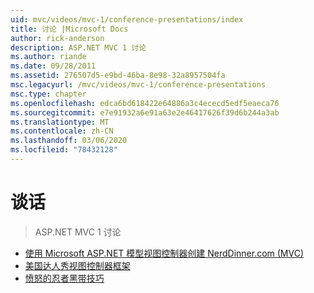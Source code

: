 ```yaml
---
uid: mvc/videos/mvc-1/conference-presentations/index
title: 讨论 |Microsoft Docs
author: rick-anderson
description: ASP.NET MVC 1 讨论
ms.author: riande
ms.date: 09/28/2011
ms.assetid: 276507d5-e9bd-46ba-8e98-32a8957504fa
msc.legacyurl: /mvc/videos/mvc-1/conference-presentations
msc.type: chapter
ms.openlocfilehash: edca6bd618422e64886a3c4ececd5edf5eaeca76
ms.sourcegitcommit: e7e91932a6e91a63e2e46417626f39d6b244a3ab
ms.translationtype: MT
ms.contentlocale: zh-CN
ms.lasthandoff: 03/06/2020
ms.locfileid: "78432128"
---
```

# <a name="talks"></a>谈话

> ASP.NET MVC 1 讨论

- [使用 Microsoft ASP.NET 模型视图控制器创建 NerdDinner.com (MVC)](creating-nerddinnercom-with-microsoft-aspnet-model-view-controller-mvc.md)
- [美国达人秀视图控制器框架](americas-next-top-model-view-controller-framework.md)
- [愤怒的忍者黑带技巧](ninja-on-fire-black-belt-tips.md)
